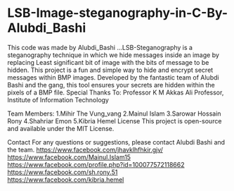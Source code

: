 # LSB-Image-steganography-in-C-By-Alubdi_Bashi
‍This code was made by Alubdi_Bashi ...LSB-Steganography is a steganography technique in which we hide messages inside an image by replacing Least significant bit of image with the bits of message to be hidden.
This project is a fun and simple way to hide and encrypt secret messages within BMP images. Developed by the fantastic team of Alubdi Bashi and the gang, this tool ensures your secrets are hidden within the pixels of a BMP file.
Special Thanks To:
Professor K M Akkas Ali
Professor, Institute of Information Technology

Team Members:
1.Mihir The Vung_vang
2.Mainul Islam
3.Sarowar Hossain Rony
4.Shahriar Emon
5.Kibria Hemel
License
This project is open-source and available under the MIT License.

Contact
For any questions or suggestions, please contact Alubdi Bashi and the team.
https://www.facebook.com/jhavklhfhkir.gjv/
https://www.facebook.com/Mainul.Islam15
https://www.facebook.com/profile.php?id=100077572118662
https://www.facebook.com/sh.rony.51
https://www.facebook.com/kibria.hemel
